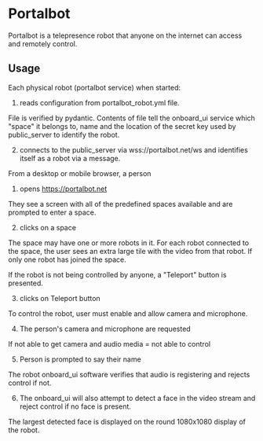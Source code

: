 
# Portalbot

Portalbot is a telepresence robot that anyone on the internet can access and remotely control.

## Usage

Each physical robot (portalbot service) when started:

1. reads configuration from portalbot_robot.yml file.

File is verified by pydantic.  Contents of file tell the onboard_ui service which "space" it belongs to, name and the location of the secret key used by public_server to identify the robot.

2. connects to the public_server via wss://portalbot.net/ws and identifies itself as a robot via a message.

From a desktop or mobile browser, a person

1. opens https://portalbot.net

They see a screen with all of the predefined spaces available and are prompted to enter a space.

2. clicks on a space

The space may have one or more robots in it.  For each robot connected to the space, the user sees an extra large tile with the video from that robot. If only one robot has joined the space.

If the robot is not being controlled by anyone, a "Teleport" button is presented.

3. clicks on Teleport button

To control the robot, user must enable and allow camera and microphone.

4. The person's camera and microphone are requested

If not able to get camera and audio media = not able to control

5. Person is prompted to say their name

The robot onboard_ui software verifies that audio is registering and rejects control if not.

6. The onboard_ui will also attempt to detect a face in the video stream and reject control if no face is present.

The largest detected face is displayed on the round 1080x1080 display of the robot.


